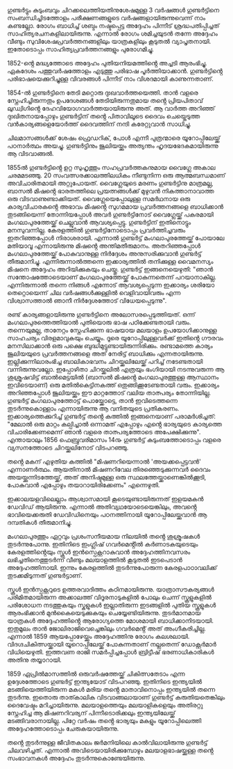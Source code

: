
ഗുണ്ടർട്ടും കുടുംബവും ചിറക്കലെത്തിയതിനുശേഷമുള്ള 3 വർഷങ്ങൾ ഗുണ്ടർട്ടിനെ സംബന്ധിച്ചിടത്തോളം പരീക്ഷണങ്ങളുടെ വർഷങ്ങളായിരുന്നുവെന്ന് നാം കണ്ടല്ലോ. രോഗം ബാധിച്ച് ശബ്ദം നഷ്ടപ്പെട്ട അദ്ദേഹം പിന്നീട് ശ്രദ്ധപതിപ്പിച്ചത് സാഹിത്യരചനകളിലായിരുന്നു. എന്നാൽ രോഗം ശമിച്ചയുടൻ തന്നേ അദ്ദേഹം വീണ്ടും സുവിശേഷപ്രവർത്തനങ്ങളിലും യാത്രകളിലും കൂടുതൽ വ്യാപൃതനായി. ഇതോടൊപ്പം സാഹിത്യപ്രവർത്തനങ്ങളും പുരോഗമിച്ചു.

1852-ൻ്റെ മദ്ധ്യത്തോടെ അദ്ദേഹം പുതിയനിയമത്തിൻ്റെ അച്ചടി ആരംഭിച്ചു. ഏകദേശം പത്തുവർഷത്തോളം എടുത്തു പരിഭാഷ പൂർത്തിയാക്കാൻ. ഗുണ്ടർട്ടിൻ്റെ പരിഭാഷയെക്കുറിച്ചുള്ള വിവരങ്ങൾ പിന്നീട് നാം വിശദമായി കാണുന്നതാണ്.

1854-ൽ ഗുണ്ടർട്ടിനെ തേടി മറ്റൊരു ദുഃഖവാർത്തയെത്തി. താൻ വളരെ സ്നേഹിച്ചിരുന്നതും ഉപദേശങ്ങൾ തേടിയിരുന്നതുമായ തൻ്റെ പ്രിയപിതാവ് ലുഡ്വിഗിൻ്റെ ദേഹവിയോഗവാർത്തയായിരുന്നു അത്. ആ വാർത്ത അറിഞ്ഞ് ദുഃഖിതനായപ്പോഴും ഗുണ്ടർട്ടിന്  തൻ്റെ പിതാവിലൂടെ ദൈവം ചെയ്തെടുത്ത വൻകാര്യങ്ങളെയോർത്ത് ദൈവത്തിന് നന്ദി കരേറ്റുവാൻ സാധിച്ചു. 

ചിലമാസങ്ങൾക്ക് ശേഷം ഫ്രെഡറിക്, പോൾ എന്നീ പുത്രന്മാരെ യൂറോപ്പിലേയ്ക്ക് പഠനാർത്ഥം അയച്ചു. ഗുണ്ടർട്ടിനും ജൂലിയയ്ക്കും അത്യന്തം ഹൃദയഭേദകമായിരുന്നു ആ വിടവാങ്ങൽ. 

1855ൽ ഗുണ്ടർട്ടിൻ്റെ ഉറ്റ സുഹൃത്തും സഹപ്രവർത്തകനുമായ വൈഗ്ലേ അകാല ചരമമടഞ്ഞു. 20 സംവത്സരക്കാലത്തിലധികം നീണ്ടുനിന്ന ഒരു ആത്മബന്ധമാണ് അവിചാരിതമായി അറ്റുപോയത്. വൈഗ്ലേയുടെ മരണം ഗുണ്ടർട്ടിനു മാത്രമല്ല, ബാസൽ മിഷൻ്റെ ഭാരതത്തിലെ പ്രയത്നങ്ങൾക്ക് മുഴുവൻ നികത്താനാവാത്ത ഒരു വിടവാണുണ്ടാക്കിയത്. വൈഗ്ലേയെപ്പോലുള്ള സമർഥനായ ഒരു കാര്യവിചാരകൻ്റെ അഭാവം മിഷൻ്റെ സുഗമമായ പ്രവർത്തനങ്ങളെ ബാധിക്കാൻ തുടങ്ങിയെന്ന് തോന്നിയപ്പോൾ അവർ ഗുണ്ടർട്ടിനോട് വൈഗ്ലേയ്ക്ക് പകരമായി മംഗലാപുരത്തേയ്ക്ക് ചെല്ലുവാൻ ആവശ്യപ്പെട്ടു. ഗുണ്ടർട്ടിന് ഇതിനൊട്ടും മനസുവന്നില്ല. കേരളത്തിൽ ഗുണ്ടർട്ടിനോടൊപ്പം പ്രവർത്തിച്ചവരും ഇതറിഞ്ഞപ്പോൾ നിരാശരായി. എന്നാൽ ഗുണ്ടർട്ട് മംഗലാപുരത്തേയ്ക്ക് പോയാലേ മതിയാവൂ എന്നായിരുന്നു മിഷൻ്റെ അന്തിമതീരുമാനം. അതറിഞ്ഞപ്പോൾ മംഗലാപുരത്തേയ്ക്ക് പോകുവാനുള്ള നിർദ്ദേശം അനുസരിക്കുവാൻ ഗുണ്ടർട്ട് തീരുമാനിച്ചു. എന്നിരുന്നാൽത്തന്നെ ഇക്കാര്യത്തിൽ തനിക്കുള്ള വൈമനസ്യം മിഷനെ അദ്ദേഹം അറിയിക്കുകയും ചെയ്തു. ഗുണ്ടർട്ട് ഇങ്ങനെയെഴുതി: "ഞാൻ സന്തോഷത്തോടെയാണ് മംഗലാപുരത്തേയ്ക്ക് പോകുന്നതെന്ന് പറയാനാകില്ല. എന്നിരുന്നാൽ തന്നെ നിങ്ങൾ എന്നോട് ആവശ്യപ്പെടുന്ന ഇക്കാര്യം ശരിയോ തെറ്റൊയെന്ന് ചില വർഷങ്ങൾക്കുള്ളിൽ വെളിവായിവരും എന്ന വിശ്വാസത്താൽ ഞാനീ നിർദ്ദേശത്തോട് വിധേയപ്പെടുന്നു". 

രണ്ട് കാര്യങ്ങളായിരുന്നു ഗുണ്ടർട്ടിനെ അലോസരപ്പെടുത്തിയത്. ഒന്ന് മംഗലാപുരത്തെത്തിയാൽ പുതിയൊരു ഭാഷ പഠിക്കേണ്ടതായി വരും. തന്നെയുമല്ല, താനേറ്റം സ്നേഹിക്കുന്ന ഭാഷയായ മലയാളം ഉപയോഗിക്കാനുള്ള സാഹചര്യം വിരളമാവുകയും ചെയ്യും. ദൂരെ യൂറോപ്പിലുള്ളവർക്ക് ഇതിൻ്റെ ഗൗരവം മനസിലാക്കാൻ ഒരു പക്ഷെ ബുദ്ധിമുട്ടുണ്ടായിരുന്നിരിക്കും. രണ്ടാമത്തെ കാര്യം ജൂലിയയുടെ പ്രവർത്തനങ്ങളെ അത് നേരിട്ട് ബാധിക്കും എന്നതായിരുന്നു. ഇല്ലിക്കുന്നിലാരംഭിച്ച ബാലികാഭവനം ചിറയ്ക്കലിലേയ്ക്ക് പറിച്ച് നടേണ്ടതായി വന്നിരുന്നുവല്ലോ. ഇപ്പോഴിതാ ചിറയ്ക്കലിൽ എത്രയും ഭംഗിയായി നടന്നുവരുന്ന ആ ശുശ്രൂഷവിട്ട് ബാൽമെട്ടയിൽ (ബാസൽ മിഷൻ്റെ മംഗലാപുരത്തുള്ള ആസ്ഥാനം ഇവിടെയാണ്) ഒരു മതിൽകെട്ടിനകത്ത് ഒതുങ്ങിക്കൂടേണ്ടതായി വരും. ഇക്കാര്യം അറിഞ്ഞപ്പോൾ ജൂലിയയ്ക്കും ഈ മാറ്റത്തോട് വലിയ താത്പര്യം തോന്നിയില്ല. ഗുണ്ടർട്ട് മംഗലാപുരത്തോട്ട് പൊയ്ക്കോട്ടെ, താൻ ഇവിടെത്തന്നെ തുടർന്നുകൊള്ളാം എന്നായിരുന്നു ആ വനിതയുടെ പ്രതികരണം. ഇക്കാര്യത്തെക്കുറിച്ച് ഗുണ്ടർട്ട് തൻ്റെ കത്തിൽ ഇങ്ങനെയാണ് പരാമർശിച്ചത്: "മേലാൽ ഒരു മാറ്റം കല്പിച്ചാൽ ഒന്നാമത് എപ്പോഴും എൻ്റെ ഭാര്യയുടെ കാര്യത്തെ വിചാരിക്കേണമെന്ന് ഞാൻ വളരെ താത്പര്യത്തോടെ അപേക്ഷിക്കുന്നു". എന്തായാലും 1856 ഫെബ്രുവരിമാസം 14൹ ഗുണ്ടർട്ട് കുടുംബത്തോടൊപ്പം വളരെ വ്യസനത്തോടെ ചിറയ്ക്കലിനോട് വിടപറഞ്ഞു. 

തൻ്റെ മകന് എഴുതിയ കത്തിൽ "മിഷണറിയെന്നാൽ 'അയക്കപ്പെട്ടവൻ' എന്നാണർത്ഥം. ആയതിനാൽ മിഷണറിവേല തിരഞ്ഞെടുക്കുന്നവർ ദൈവം അയയ്ക്കുന്നിടത്തേയ്ക്ക്, അത് അനിഷ്ടമുള്ള ഒരു സ്ഥലത്തേയ്ക്കാണെങ്കിൽക്കൂടി, പോകുവാൻ എപ്പോഴും തയാറായിരിക്കേണം" എന്നെഴുതി. 

ഇക്കാലയളവിലെല്ലാം ആശ്വാസമായി കൂടെയുണ്ടായിരുന്നത് ഇളയമകൻ ഡേവിഡ് ആയിരുന്നു. എന്നാൽ അതിവ്യഥയോടെയെങ്കിലും, അവൻ്റെ ഭാവിയെക്കരുതി ഡേവിഡിനെയും പഠനത്തിനായി യൂറോപ്പിലേയ്ക്കുവാൻ ആ ദമ്പതികൾ തീരുമാനിച്ചു.

മംഗലാപുരത്തും ഏറ്റവും പ്രശംസനീയമായ നിലയിൽ തൻ്റെ ശുശ്രൂഷകൾ തുടർന്നുപോന്നു. ഇതിനിടെ ഇംഗ്ലിഷ് ഗവർമെൻ്റിൽ കർണാടകയുടെയും കേരളത്തിൻ്റെയും സ്കൂൾ ഇൻസ്പെക്റ്ററാകുവാൻ അദ്ദേഹത്തിനവസരം ലഭിച്ചതിനെത്തുടർന്ന് വീണ്ടും മലയാളത്തിൽ കൂടുതൽ ഇടപെടാൻ അദ്ദേഹത്തിനായി. ഇന്നും കേരളത്തിൽ തുടർന്നുപോരുന്ന കേരളപാഠാവലിക്ക് തുടക്കമിടുന്നത് ഗുണ്ടർട്ടാണ്. 

സ്കൂൾ ഇൻസ്പക്റ്ററുടെ ഉത്തരവാദിത്തം കഠിനമായിരുന്നു. യാത്രാസൗകര്യങ്ങൾ പരിമിതമായിരുന്ന അക്കാലത്ത് വിദൂരനാടുകളിൽ പോലും ചെന്ന് സ്കൂളുകളിൽ പരിശോധന നടത്തുകയും സ്കുളുകൾ ഇല്ലാതിരുന്ന ഇടങ്ങളിൽ പുതിയ സ്കൂളുകൾ ആരംഭിക്കാൻ മുൻകൈയെടുക്കുകയും ചെയ്യേണ്ടിയിരുന്നു. തുടർമാനമായ യാത്രകൾ അദ്ദേഹത്തിൻ്റെ ആരോഗ്യത്തെ മോശമായി ബാധിക്കാനിടയായി. ഇതുമൂലം താൻ ജോലിരാജിവെച്ചെങ്കിലും ഗവർമെൻ്റ് അത് അംഗീകരിച്ചില്ല. എന്നാൽ 1859 ആയപ്പോഴേയ്ക്കും അദ്ദേഹത്തിനു രോഗം കലശലായി. വിദഗ്ദചികിത്സയ്ക്കായി യൂറൊപ്പിലേയ്ക്ക് പോകുന്നതാണ് നല്ലതെന്ന് ഡോക്റ്റർമാർ വിധിയെഴുതി. ഇത്തവണ രാജി സമർപ്പിച്ചപ്പോൾ ബ്രിട്ടീഷ് ഭരണാധികാരികൾ അതിനു തയ്യാറായി.

1859 ഏപ്രിൽമാസത്തിൽ ഒരുവർഷത്തേയ്ക്ക് ചികിത്സതേടാം എന്ന ഉദ്ദേശത്തോടെ ഗുണ്ടർട്ട് ഇന്ത്യയോട് വിടപറഞ്ഞു. ഇതിനിടെ ഇന്ത്യയിൽ മടങ്ങിയെത്തിയിരുന്ന മകൾ മരിയ തൻ്റെ മാതാവിനൊപ്പം ഇന്ത്യയിൽ തന്നെ തുടർന്നു. ഇതൊരു താത്കാലിക വിടവാങ്ങലായാണ് ഗുണ്ടർട്ട് കരുതിയതെങ്കിലും ദൈവേഷ്ടം മറിച്ചായിരുന്നു. മലയാളത്തെയും മലയാളികളെയും അതിരറ്റു സ്നേഹിച്ച ആ മിഷണറിവര്യന് പിന്നീടൊരിക്കലും ഇന്ത്യയിലേയ്ക്ക് മടങ്ങിവരാനായില്ല. പിറ്റേ വർഷം തൻ്റെ ഭാര്യയും മകളും യൂറോപ്പിലെത്തി അദ്ദേഹത്തോടൊപ്പം ചേരുകയായിരുന്നു. 

തൻ്റെ തുടർന്നുള്ള ജീവിതകാലം ജർമനിയിലെ കാൽവിലായിരുന്നു ഗുണ്ടർട്ട് ചിലവഴിച്ചത്. എന്നാൽ അവിടെയായിരിക്കുമ്പോഴും മലയാളഭാഷയ്ക്കുള്ള തൻ്റെ സംഭാവനകൾ അദ്ദേഹം തുടർന്നുകൊണ്ടേയിരുന്നു.
